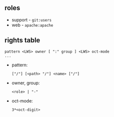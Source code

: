 roles
-----

*   support - `git:users`
*   web - `apache:apache`

rights table
------------

    pattern <LWS> owner [ ":" group ] <LWS> oct-mode
    ...

*   pattern:

        ["/"] [<path> "/"] <name> ["/"]

*   owner, group:

        <role> | "-"

*   oct-mode:

        3*<oct-digit>
